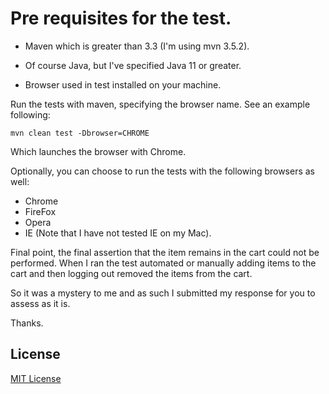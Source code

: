 # Pre requisites for the test.

* Maven which is greater than 3.3 (I'm using mvn 3.5.2).

* Of course Java, but I've specified Java 11 or greater.

* Browser used in test installed on your machine.


Run the tests with maven, specifying the browser name.
See an example following:

```shell script
mvn clean test -Dbrowser=CHROME
```

Which launches the browser with Chrome.

Optionally, you can choose to run the tests with the following browsers as well:

* Chrome
* FireFox
* Opera
* IE (Note that I have not tested IE on my Mac).


Final point, the final assertion that the item remains in the cart could not be performed.
When I ran the test automated or manually adding items to the cart and then logging out removed the items from the cart.

So it was a mystery to me and as such I submitted my response for you to assess as it is.

Thanks.

## License

[MIT License](https://github.com/adeoke/java_picocontainer_cucumber_framework/blob/master/LICENSE)